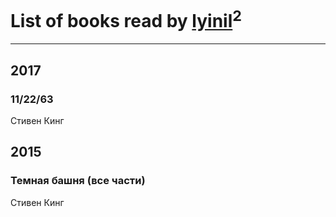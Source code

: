 # List of books read by [lyinil](http://vk.com/id3458212)<sup>2</sup>
---

## 2017

### 11/22/63
Стивен Кинг



## 2015

### Темная башня (все части)
Стивен Кинг



